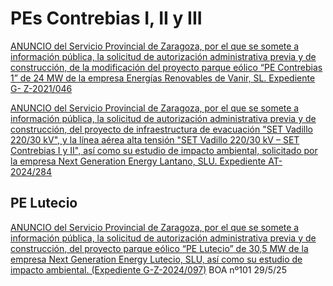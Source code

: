 # PEs Contrebias I, II y III
[ANUNCIO del Servicio Provincial de Zaragoza, por el que se somete a
información pública, la solicitud de autorización administrativa previa y de
construcción, de la modificación del proyecto parque eólico “PE Contrebias
1” de 24 MW de la empresa Energías Renovables de Vanir, SL. Expediente G-
Z-2021/046](https://www.boa.aragon.es/cgi-bin/EBOA/BRSCGI?CMD=VEROBJ&MLKOB=1391440581212)

[ANUNCIO del Servicio Provincial de Zaragoza, por el que se somete a
información pública, la solicitud de autorización administrativa previa
y de construcción, del proyecto de infraestructura de evacuación "SET
Vadillo 220/30 kV", y la línea aérea alta tensión "SET Vadillo 220/30 kV – SET
Contrebias I y II", así como su estudio de impacto ambiental, solicitado por la
empresa Next Generation Energy Lantano, SLU. Expediente AT- 2024/284](https://www.boa.aragon.es/cgi-bin/EBOA/BRSCGI?CMD=VEROBJ&MLKOB=1392771160909)

## PE Lutecio
[ANUNCIO del Servicio Provincial de Zaragoza, por el que se somete a información pública, la solicitud de autorización administrativa previa y de construcción, del proyecto parque eólico “PE Lutecio” de 30,5 MW de la empresa Next Generation Energy Lutecio, SLU, así como su estudio de impacto ambiental. (Expediente G-Z-2024/097)](https://www.boa.aragon.es/cgi-bin/EBOA/BRSCGI?CMD=VEROBJ&MLKOB=1395970481313) BOA nº101 29/5/25